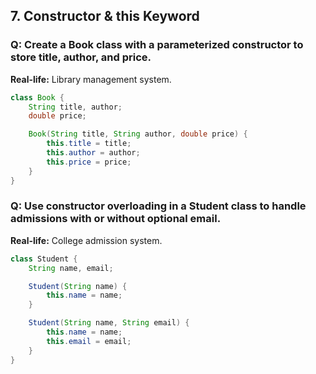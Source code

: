 ## 7. Constructor & this Keyword

### Q: Create a Book class with a parameterized constructor to store title, author, and price.
**Real-life:** Library management system.

```java
class Book {
    String title, author;
    double price;

    Book(String title, String author, double price) {
        this.title = title;
        this.author = author;
        this.price = price;
    }
}
```

### Q: Use constructor overloading in a Student class to handle admissions with or without optional email.
**Real-life:** College admission system.

```java
class Student {
    String name, email;

    Student(String name) {
        this.name = name;
    }

    Student(String name, String email) {
        this.name = name;
        this.email = email;
    }
}
```